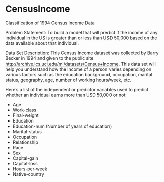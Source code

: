 # CensusIncome
Classification of 1994 Census Income Data

Problem Statement: To build a model that will predict if the income of any individual in the US is greater than or less than USD 50,000 based on the data available about that individual.

Data Set Description: This Census Income dataset was collected by Barry Becker in 1994 and given to the public site http://archive.ics.uci.edu/ml/datasets/Census+Income. This data set will help you understand how the income of a person varies depending on various factors such as the education background, occupation, marital status, geography, age, number of working hours/week, etc.

Here’s a list of the independent or predictor variables used to predict whether an individual earns more than USD 50,000 or not:

- Age
- Work-class
- Final-weight
- Education
- Education-num (Number of years of education)
- Marital-status
- Occupation
- Relationship
- Race
- Sex
- Capital-gain
- Capital-loss
- Hours-per-week
- Native-country

